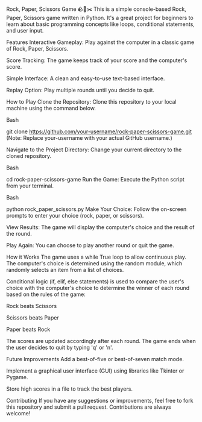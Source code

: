 Rock, Paper, Scissors Game 🪨📄✂️
This is a simple console-based Rock, Paper, Scissors game written in Python. It's a great project for beginners to learn about basic programming concepts like loops, conditional statements, and user input.

Features
Interactive Gameplay: Play against the computer in a classic game of Rock, Paper, Scissors.

Score Tracking: The game keeps track of your score and the computer's score.

Simple Interface: A clean and easy-to-use text-based interface.

Replay Option: Play multiple rounds until you decide to quit.

How to Play
Clone the Repository: Clone this repository to your local machine using the command below.

Bash

git clone https://github.com/your-username/rock-paper-scissors-game.git
(Note: Replace your-username with your actual GitHub username.)

Navigate to the Project Directory: Change your current directory to the cloned repository.

Bash

cd rock-paper-scissors-game
Run the Game: Execute the Python script from your terminal.

Bash

python rock_paper_scissors.py
Make Your Choice: Follow the on-screen prompts to enter your choice (rock, paper, or scissors).

View Results: The game will display the computer's choice and the result of the round.

Play Again: You can choose to play another round or quit the game.

How it Works
The game uses a while True loop to allow continuous play. The computer's choice is determined using the random module, which randomly selects an item from a list of choices.

Conditional logic (if, elif, else statements) is used to compare the user's choice with the computer's choice to determine the winner of each round based on the rules of the game:

Rock beats Scissors

Scissors beats Paper

Paper beats Rock

The scores are updated accordingly after each round. The game ends when the user decides to quit by typing 'q' or 'n'.

Future Improvements
Add a best-of-five or best-of-seven match mode.

Implement a graphical user interface (GUI) using libraries like Tkinter or Pygame.

Store high scores in a file to track the best players.

Contributing
If you have any suggestions or improvements, feel free to fork this repository and submit a pull request. Contributions are always welcome!

